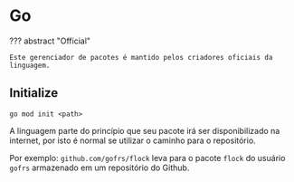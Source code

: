 # Go

??? abstract "Official"

    Este gerenciador de pacotes é mantido pelos criadores oficiais da linguagem.

## Initialize

```
go mod init <path>
```

A linguagem parte do princípio que seu pacote irá ser disponibilizado na internet, por isto é normal se utilizar o caminho para o repositório.  

Por exemplo: `github.com/gofrs/flock` leva para o pacote `flock` do usuário `gofrs` armazenado em um repositório do Github.  